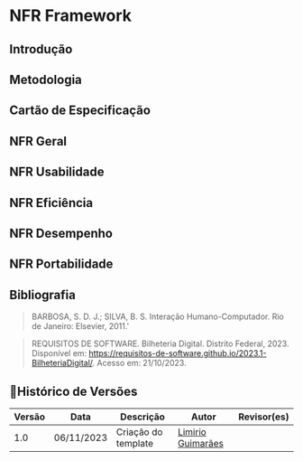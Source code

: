 # NFR Framework 

## Introdução 

## Metodologia

## Cartão de Especificação

## NFR Geral

## NFR Usabilidade

## NFR Eficiência 

## NFR Desempenho

## NFR Portabilidade

## Bibliografia

> BARBOSA, S. D. J.; SILVA, B. S. Interação Humano-Computador. Rio de Janeiro: Elsevier, 2011.'

> REQUISITOS DE SOFTWARE. Bilheteria Digital. Distrito Federal, 2023. Disponível em: <https://requisitos-de-software.github.io/2023.1-BilheteriaDigital/>. Acesso em: 21/10/2023.


## 📑Histórico de Versões

| Versão |    Data    |      Descrição      |       Autor     | Revisor(es)  |
| ------ | ---------- | ------------------- | --------------- | ------------ |
| 1.0    | 06/11/2023 | Criação do template | [Limirio Guimarães](https://github.com/LimirioGuimaraes) ||